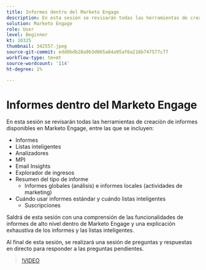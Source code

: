```yaml
---
title: Informes dentro del Marketo Engage
description: En esta sesión se revisarán todas las herramientas de creación de informes disponibles en Marketo Engage, incluidos los Reports Smart Lists Analyzer MPI Email Insights
solution: Marketo Engage
role: User
level: Beginner
kt: 10325
thumbnail: 342557.jpeg
source-git-commit: edd0bdb28a9b3d065a64a95af6a216b747577c77
workflow-type: tm+mt
source-wordcount: '114'
ht-degree: 1%

---
```


# Informes dentro del Marketo Engage

En esta sesión se revisarán todas las herramientas de creación de informes disponibles en Marketo Engage, entre las que se incluyen:

* Informes
* Listas inteligentes
* Analizadores
* MPI
* Email Insights
* Explorador de ingresos
* Resumen del tipo de informe
   * Informes globales (análisis) e informes locales (actividades de marketing)
* Cuándo usar informes estándar y cuándo listas inteligentes
   * Suscripciones

Saldrá de esta sesión con una comprensión de las funcionalidades de informes de alto nivel dentro de Marketo Engage y una explicación exhaustiva de los informes y las listas inteligentes.

Al final de esta sesión, se realizará una sesión de preguntas y respuestas en directo para responder a las preguntas pendientes.

>[!VIDEO](https://video.tv.adobe.com/v/342557/?quality=12&learn=on)
